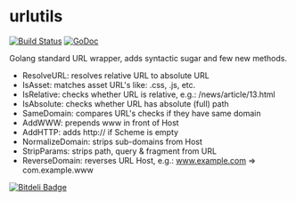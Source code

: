 urlutils
========

[![Build Status](https://travis-ci.org/ernestas-poskus/urlutils.svg?branch=master)](https://travis-ci.org/ernestas-poskus/urlutils)
[![GoDoc](http://godoc.org/github.com/ernestas-poskus/urlutils?status.svg)](http://godoc.org/github.com/ernestas-poskus/urlutils)

Golang standard URL wrapper, adds syntactic sugar and few new methods.


- ResolveURL: resolves relative URL to absolute URL
- IsAsset: matches asset URL's like: .css, .js, etc.
- IsRelative: checks whether URL is relative, e.g.: /news/article/13.html
- IsAbsolute: checks whether URL has absolute (full) path
- SameDomain: compares URL's checks if they have same domain
- AddWWW: prepends www in front of Host
- AddHTTP: adds http:// if Scheme is empty
- NormalizeDomain: strips sub-domains from Host
- StripParams: strips path, query & fragment from URL
- ReverseDomain: reverses URL Host, e.g.: www.example.com => com.example.www

[![Bitdeli Badge](https://d2weczhvl823v0.cloudfront.net/ernestas-poskus/urlutils/trend.png)](https://bitdeli.com/free "Bitdeli Badge")
